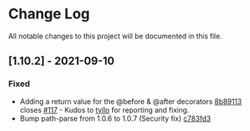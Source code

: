 # Change Log
All notable changes to this project will be documented in this file.

## [1.10.2] - 2021-09-10

### Fixed

- Adding a return value for the @before & @after decorators [8b89113](https://github.com/vlio20/utils-decorators/commit/8b891138c50f0a0ec510fa9d6caaca98258d8130) closes [#117](https://github.com/vlio20/utils-decorators/issues/117) - Kudos to [tyllo](https://github.com/tyllo) for reporting and fixing. 
- Bump path-parse from 1.0.6 to 1.0.7 (Security fix) [c783fd3](https://github.com/vlio20/utils-decorators/pull/116/commits/c783fd339e78524cd6dfd6da695911e04df30de9) 
